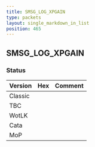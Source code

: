 ```yaml
---
title: SMSG_LOG_XPGAIN
type: packets
layout: single_markdown_in_list
position: 465
---
```


## SMSG_LOG_XPGAIN

### Status

Version | Hex | Comment
---------- | ---------- | ---------- 
Classic |  |  
TBC |  |  
WotLK |  |  
Cata |  |  
MoP |  |  